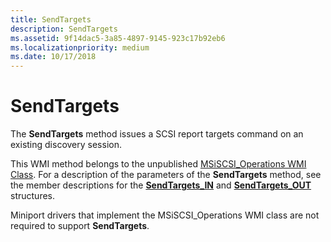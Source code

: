 ```yaml
---
title: SendTargets
description: SendTargets
ms.assetid: 9f14dac5-3a85-4897-9145-923c17b92eb6
ms.localizationpriority: medium
ms.date: 10/17/2018
---
```


# SendTargets


The **SendTargets** method issues a SCSI report targets command on an existing discovery session.

This WMI method belongs to the unpublished [MSiSCSI\_Operations WMI Class](msiscsi-operations-wmi-class.md). For a description of the parameters of the **SendTargets** method, see the member descriptions for the [**SendTargets\_IN**](https://msdn.microsoft.com/library/windows/hardware/ff565533) and [**SendTargets\_OUT**](https://msdn.microsoft.com/library/windows/hardware/ff565540) structures.

Miniport drivers that implement the MSiSCSI\_Operations WMI class are not required to support **SendTargets**.

 

 





